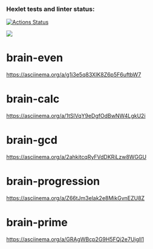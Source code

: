 ### Hexlet tests and linter status:
[![Actions Status](https://github.com/miley777/frontend-project-44/actions/workflows/hexlet-check.yml/badge.svg)](https://github.com/miley777/frontend-project-44/actions)

<a href="https://codeclimate.com/github/miley777/frontend-project-44/maintainability"><img src="https://api.codeclimate.com/v1/badges/0324022578cfd58048c8/maintainability" /></a>

# brain-even

https://asciinema.org/a/g1i3e5q83XIK8Z6p5F6uftbW7

# brain-calc

https://asciinema.org/a/1tSlVqY9eDgfOdBwNW4LgkU2i

# brain-gcd

https://asciinema.org/a/2ahkitcqRyFVdDKRiLzw8WGGU

# brain-progression

https://asciinema.org/a/Z66tJm3elak2e8MikGvnEZU8Z

# brain-prime

https://asciinema.org/a/GRAgWBcp2G9H5FQj2e7UigIl1
